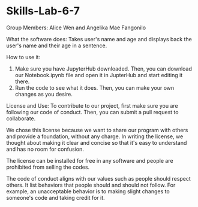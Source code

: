 # Skills-Lab-6-7


Group Members:
Alice Wen
and Angelika Mae Fangonilo

What the software does:
Takes user's name and age and displays back the user's name and their age in a sentence. 

How to use it: 
1. Make sure you have JupyterHub downloaded. Then, you can download our Notebook.ipynb file and open it in JupterHub and start editing it there. 
2. Run the code to see what it does. Then, you can make your own changes as you desire. 

License and Use:
To contribute to our project, first make sure you are following our code of conduct. Then, you can submit a pull request to collaborate. 

We chose this license because we want to share our program with others and provide a foundation, without any charge. In writing the license, we thought about making it clear and concise so that it's easy to understand and has no room for confusion. 

The license can be installed for free in any software and people are prohibited from selling the codes.

The code of conduct aligns with our values such as people should respect others. It list behaviors that people should and should not follow. For example, an unacceptable behavior is to making slight changes to someone's code and taking credit for it. 
